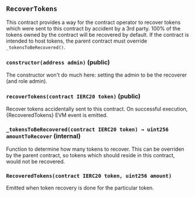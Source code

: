 ## `RecoverTokens`



This contract provides a way for the contract operator to recover
tokens which were sent to this contract by accident by a 3rd party.
100% of the tokens owned by the contract will be recovered by default.
If the contract is intended to host tokens, the parent contract must
override `_tokensToBeRecovered()`.


### `constructor(address admin)` (public)



The constructor won't do much here: setting the admin to be the
recoverer (and role admin).


### `recoverTokens(contract IERC20 token)` (public)



Recover tokens accidentally sent to this contract.
On successful execution, {RecoveredTokens} EVM event is emitted.


### `_tokensToBeRecovered(contract IERC20 token) → uint256 amountToRecover` (internal)



Function to determine how many tokens to recover.
This can be overriden by the parent contract, so tokens which should
reside in this contract, would not be recovered.



### `RecoveredTokens(contract IERC20 token, uint256 amount)`



Emitted when token recovery is done for the particular token.


